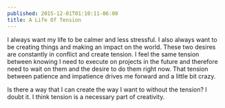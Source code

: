 ```yaml
---
published: 2015-12-01T01:10:11-06:00
title: A Life Of Tension
---
```

I always want my life to be calmer and less stressful. I also always want to be creating things and making an impact on the world. These two desires are constantly in conflict and create tension. I feel the same tension between knowing I need to execute on projects in the future and therefore need to wait on them and the desire to do them right now. That tension between patience and impatience drives me forward and a little bit crazy.

Is there a way that I can create the way I want to without the tension? I doubt it. I think tension is a necessary part of creativity.